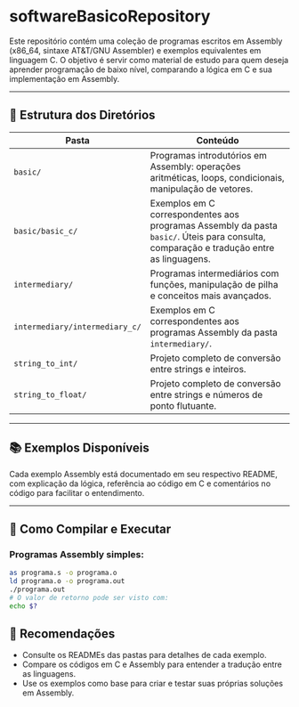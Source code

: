 # softwareBasicoRepository

Este repositório contém uma coleção de programas escritos em Assembly (x86_64, sintaxe AT&T/GNU Assembler) e exemplos equivalentes em linguagem C. O objetivo é servir como material de estudo para quem deseja aprender programação de baixo nível, comparando a lógica em C e sua implementação em Assembly.

---

## 📂 Estrutura dos Diretórios

| Pasta                    | Conteúdo                                                              |
|--------------------------|-----------------------------------------------------------------------|
| `basic/`                 | Programas introdutórios em Assembly: operações aritméticas, loops, condicionais, manipulação de vetores. |
| `basic/basic_c/`         | Exemplos em C correspondentes aos programas Assembly da pasta `basic/`. Úteis para consulta, comparação e tradução entre as linguagens. |
| `intermediary/`          | Programas intermediários com funções, manipulação de pilha e conceitos mais avançados. |
| `intermediary/intermediary_c/` | Exemplos em C correspondentes aos programas Assembly da pasta `intermediary/`. |
| `string_to_int/`         | Projeto completo de conversão entre strings e inteiros. |
| `string_to_float/`       | Projeto completo de conversão entre strings e números de ponto flutuante. |

---

## 📚 Exemplos Disponíveis

Cada exemplo Assembly está documentado em seu respectivo README, com explicação da lógica, referência ao código em C e comentários no código para facilitar o entendimento.

---

## 🔧 Como Compilar e Executar

### Programas Assembly simples:
```bash
as programa.s -o programa.o
ld programa.o -o programa.out
./programa.out
# O valor de retorno pode ser visto com:
echo $?
```

## 📖 Recomendações
- Consulte os READMEs das pastas para detalhes de cada exemplo.
- Compare os códigos em C e Assembly para entender a tradução entre as linguagens.
- Use os exemplos como base para criar e testar suas próprias soluções em Assembly.
